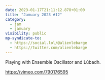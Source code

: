 ```yaml
---
date: 2023-01-17T21:11:12.878+01:00
title: "Jamuary 2023 #12"
category:
  - jam
  - jamuary
visibility: public
mp-syndicate-to:
  - https://social.lol/@alienlebarge
  - https://twitter.com/alienlebarge
---
```

Playing with Ensemble Oscillator and Lúbadh.

https://vimeo.com/790176595
